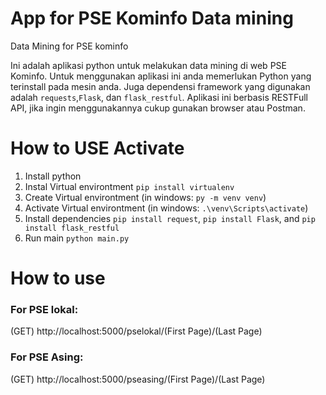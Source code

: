 # App for PSE Kominfo Data mining
Data Mining for PSE kominfo

Ini adalah aplikasi python untuk melakukan data mining di web PSE Kominfo.
Untuk menggunakan aplikasi ini anda memerlukan Python yang terinstall pada mesin anda.
Juga dependensi framework yang digunakan adalah `requests`,`Flask`, dan `flask_restful`.
Aplikasi ini berbasis RESTFull API, jika ingin menggunakannya cukup gunakan browser atau Postman.

# How to USE Activate
1. Install python
2. Instal Virtual environtment `pip install virtualenv`
3. Create Virtual environtment (in windows: `py -m venv venv`)
4. Activate Virtual environtment (in windows: `.\venv\Scripts\activate`)
4. Install dependencies `pip install request`, `pip install Flask`, and `pip install flask_restful`
5. Run main `python main.py`

# How to use
### For PSE lokal:
(GET) http://localhost:5000/pselokal/(First Page)/(Last Page)
### For PSE Asing:
(GET) http://localhost:5000/pseasing/(First Page)/(Last Page)